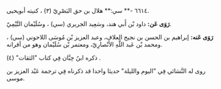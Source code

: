 ٦٦١٤ -** سي:** هلال بن حق البَصْرِيّ (٣) ، كنيته أبويحيى.

**رَوَى عَن:** داود بْن أَبي هند، وسَعِيد الجريري (سي) ، وسُلَيْمان التَّيْمِيّ.

**رَوَى عَنه:** إبراهيم بن الحسن بن نجيح العلاف، وعبد العزيز بْن مُوسَى اللاحوني (سي) ، ومحمد بْن عَبد اللَّهِ الأَنْصارِيّ، ومعتمر بْن سُلَيْمان وهو من أقرانه.

ذكره ابنُ حِبَّان فِي كتاب "الثقات" (٤) .

روى له النَّسَائي فِي "اليوم والليلة" حديثا واحدا قد ذكرناه فِي ترجمة عَبْد العزيز بن موسى.